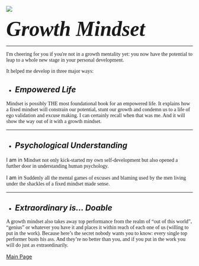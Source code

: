 ![](https://www.google.jo/url?sa=i&url=https%3A%2F%2Fwww.inc.com%2Flarry-robertson%2Fa-growth-mindset-is-powerful-but-only-if-you-know-how-to-use-it.html&psig=AOvVaw2HZNkWzz0FCko5PTjHbYCL&ust=1612470848531000&source=images&cd=vfe&ved=0CAIQjRxqFwoTCNiDqpnIzu4CFQAAAAAdAAAAABAK)

<span style="font-family:Papyrus; font-size:4em;">***Growth Mindset***</span>
***
<span style="font-family:Papyrus; font-size:1em;">I'm cheering for you if you're not in a growth mentality yet: you now have the potential to leap to a whole new stage in your personal development. </span>

<span style="font-family:Papyrus; font-size:1em;">It helped me develop in three major ways:</span>

* ## ***Empowered Life***
<span style="font-family:Papyrus; font-size:1em;">Mindset is possibly THE most foundational book for an empowered life. </span>
<span style="font-family:Papyrus; font-size:1em;">
It explains how a fixed mindset will constrain our potential, stunt our growth and condemn us to a life of ego validation and excuse making. </span>
<span style="font-family:Papyrus; font-size:1em;">
I can certainly recall when that was me. And it will show the way out of it with a growth mindset.</span>

***
* ## ***Psychological Understanding***
I am in <span style="font-family:Papyrus; font-size:1em;">Mindset not only kick-started my own self-development but also opened a further door in understanding human psychology.</span>


I am in <span style="font-family:Papyrus; font-size:1em;">Suddenly all the mental games of excuses and blaming used by the men living under the shackles of a fixed mindset made sense.</span>


***
* ## ***Extraordinary is… Doable***
<span style="font-family:Papyrus; font-size:1em;">
A growth mindset also takes away top performance from the realm of “out of this world”, “genius” or whatever you have it and places it within reach of each one of us (willing to put in the work). </span>
<span style="font-family:Papyrus; font-size:1em;">
Because here’s the secret nobody wants you to know: every single top performer busts his ass. And they’re no better than you, and if you put in the work you will do just as extraordinarily.
</span>


[Main Page](https://abdalrahmansamara.github.io/reading-notes/)